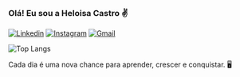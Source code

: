 ### Olá! Eu sou a Heloisa Castro ✌️

[![Linkedin](https://img.shields.io/badge/LinkedIn-0077B5?style=for-the-badge&logo=linkedin&logoColor=white)](https://www.linkedin.com/in/heloisa-de-castro-miranda-2508a42ba/)
[![Instagram](https://img.shields.io/badge/Instagram-E4405F?style=for-the-badge&logo=instagram&logoColor=white)](https://www.instagram.com/heloisacastr_/)
[![Gmail](https://img.shields.io/badge/Gmail-D14836?style=for-the-badge&logo=gmail&logoColor=white)](mailto:heloisacastromiranda@gmail.com)


![Top Langs](https://github-readme-stats.vercel.app/api/top-langs/?username=devheloisa&layout=compact)

Cada dia é uma nova chance para aprender, crescer e conquistar. 🖥️
